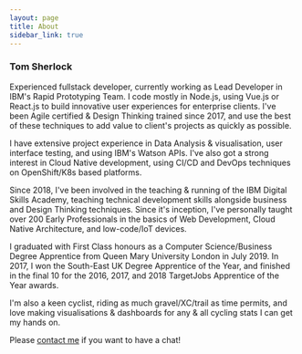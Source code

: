 ```yaml
---
layout: page
title: About
sidebar_link: true
---
```


### Tom Sherlock

Experienced fullstack developer, currently working as Lead Developer in IBM's Rapid Prototyping Team. I code mostly in Node.js, using Vue.js or React.js to build innovative user experiences for enterprise clients. I've been Agile certified & Design Thinking trained since 2017, and use the best of these techniques to add value to client's projects as quickly as possible.

I have extensive project experience in Data Analysis & visualisation, user interface testing, and using IBM's Watson APIs. I've also got a strong interest in Cloud Native development, using CI/CD and DevOps techniques on OpenShift/K8s based platforms.

Since 2018, I've been involved in the teaching & running of the IBM Digital Skills Academy, teaching technical development skills alongside business and Design Thinking techniques. Since it's inception, I've personally taught over 200 Early Professionals in the basics of Web Development, Cloud Native Architecture, and low-code/IoT devices.

I graduated with First Class honours as a Computer Science/Business Degree Apprentice from Queen Mary University London in July 2019. In 2017, I won the South-East UK Degree Apprentice of the Year, and finished in the final 10 for the 2016, 2017, and 2018 TargetJobs Apprentice of the Year awards.

I'm also a keen cyclist, riding as much gravel/XC/trail as time permits, and love making visualisations & dashboards for any & all cycling stats I can get my hands on.

Please [contact me](MAILTO:tom.sherlock@ntlworld.com) if you want to have a chat!
